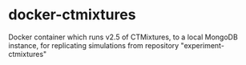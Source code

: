 # docker-ctmixtures
Docker container which runs v2.5 of CTMixtures, to a local MongoDB instance, for replicating simulations from repository "experiment-ctmixtures"
